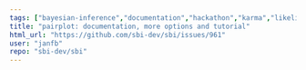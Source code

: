 ```yaml
---
tags: ["bayesian-inference","documentation","hackathon","karma","likelihood-free-inference","machine-learning","parameter-estimation","pytorch","simulation-based-inference"]
title: "pairplot: documentation, more options and tutorial"
html_url: "https://github.com/sbi-dev/sbi/issues/961"
user: "janfb"
repo: "sbi-dev/sbi"
---
```


